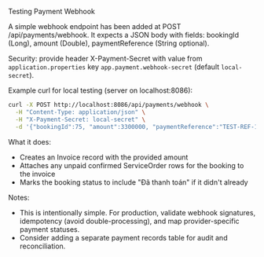 Testing Payment Webhook

A simple webhook endpoint has been added at POST /api/payments/webhook.
It expects a JSON body with fields: bookingId (Long), amount (Double), paymentReference (String optional).

Security: provide header X-Payment-Secret with value from `application.properties` key `app.payment.webhook-secret` (default `local-secret`).

Example curl for local testing (server on localhost:8086):

```bash
curl -X POST http://localhost:8086/api/payments/webhook \
  -H "Content-Type: application/json" \
  -H "X-Payment-Secret: local-secret" \
  -d '{"bookingId":75, "amount":3300000, "paymentReference":"TEST-REF-1"}'
```

What it does:
- Creates an Invoice record with the provided amount
- Attaches any unpaid confirmed ServiceOrder rows for the booking to the invoice
- Marks the booking status to include "Đã thanh toán" if it didn't already

Notes:
- This is intentionally simple. For production, validate webhook signatures, idempotency (avoid double-processing), and map provider-specific payment statuses.
- Consider adding a separate payment records table for audit and reconciliation.
